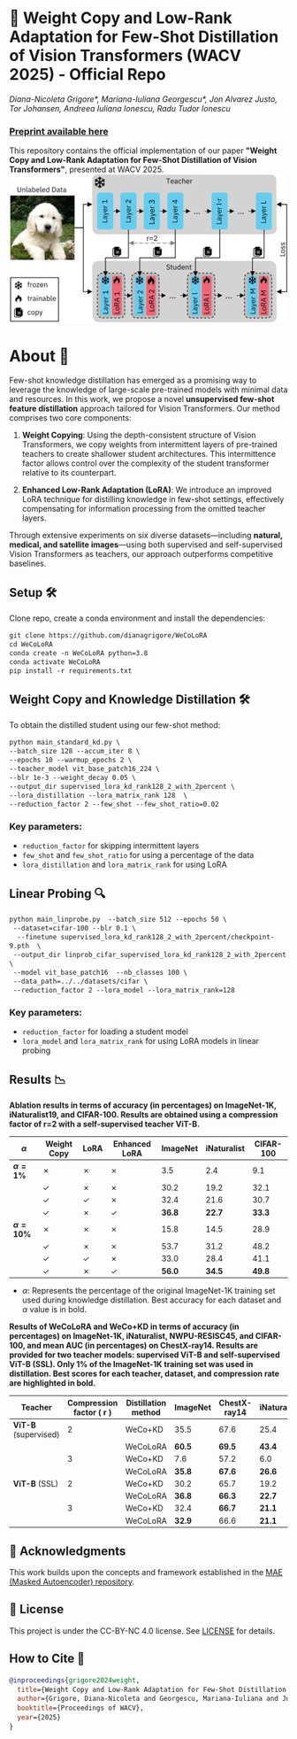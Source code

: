 # 🎨 Weight Copy and Low-Rank Adaptation for Few-Shot Distillation of Vision Transformers (WACV 2025) - Official Repo
_Diana-Nicoleta Grigore*, Mariana-Iuliana Georgescu*, Jon Alvarez Justo, Tor Johansen, Andreea Iuliana Ionescu, Radu Tudor Ionescu_
### [Preprint available here](https://arxiv.org/abs/2404.09326)
This repository contains the official implementation of our paper **"Weight Copy and Low-Rank Adaptation for Few-Shot Distillation of Vision Transformers"**, presented at WACV 2025.
![](figures/fig_main.png)

# About 📖 

Few-shot knowledge distillation has emerged as a promising way to leverage the knowledge of large-scale pre-trained models with minimal data and resources. In this work, we propose a novel **unsupervised few-shot feature distillation** approach tailored for Vision Transformers. Our method comprises two core components:

1. **Weight Copying**: Using the depth-consistent structure of Vision Transformers, we copy weights from intermittent layers of pre-trained teachers to create shallower student architectures. This intermittence factor allows control over the complexity of the student transformer relative to its counterpart.

 
2. **Enhanced Low-Rank Adaptation (LoRA)**: We introduce an improved LoRA technique for distilling knowledge in few-shot settings, effectively compensating for information processing from the omitted teacher layers.

Through extensive experiments on six diverse datasets—including **natural, medical, and satellite images**—using both supervised and self-supervised Vision Transformers as teachers, our approach outperforms competitive baselines. 

## Setup 🛠️

Clone repo, create a conda environment and install the dependencies:
```
git clone https://github.com/dianagrigore/WeCoLoRA
cd WeCoLoRA
conda create -n WeCoLoRA python=3.8
conda activate WeCoLoRA
pip install -r requirements.txt
```

## Weight Copy and Knowledge Distillation 🛠️
To obtain the distilled student using our few-shot method:
```
python main_standard_kd.py \
--batch_size 128 --accum_iter 8 \
--epochs 10 --warmup_epochs 2 \
--teacher_model vit_base_patch16_224 \
--blr 1e-3 --weight_decay 0.05 \
--output_dir supervised_lora_kd_rank128_2_with_2percent \
--lora_distillation --lora_matrix_rank 128  \
--reduction_factor 2 --few_shot --few_shot_ratio=0.02
```
### Key parameters:
- ```reduction_factor``` for skipping intermittent layers
- ```few_shot``` and ```few_shot_ratio``` for using a percentage of the data 
- ```lora_distillation``` and ```lora_matrix_rank``` for using LoRA

## Linear Probing 🔍
 
```
python main_linprobe.py  --batch_size 512 --epochs 50 \
 --dataset=cifar-100 --blr 0.1 \
  --finetune supervised_lora_kd_rank128_2_with_2percent/checkpoint-9.pth  \
 --output_dir linprob_cifar_supervised_lora_kd_rank128_2_with_2percent \
 --model vit_base_patch16  --nb_classes 100 \
 --data_path=../../datasets/cifar \
 --reduction_factor 2 --lora_model --lora_matrix_rank=128
```
### Key parameters:
- ```reduction_factor``` for loading a student model
- ```lora_model``` and ```lora_matrix_rank``` for using LoRA models in linear probing

## Results 📉 
__Ablation results in terms of accuracy (in percentages) on ImageNet-1K, iNaturalist19, and CIFAR-100. Results are obtained using a compression factor of r=2 with a self-supervised teacher ViT-B.__

| $\alpha$     | Weight Copy | LoRA | Enhanced LoRA | ImageNet | iNaturalist | CIFAR-100 |
|--------------|-------------|------|---------------|----------|-------------|-----------|
| **$\alpha=1\%$**  | ✗           | ✗    | ✗             | 3.5      | 2.4         | 9.1       |
|              | ✓           | ✗    | ✗             | 30.2     | 19.2        | 32.1      |
|              | ✓           | ✓    | ✗             | 32.4     | 21.6        | 30.7      |
|              | ✓           | ✗    | ✓             | **36.8** | **22.7**    | **33.3**  |
| **$\alpha=10\%$** | ✗           | ✗    | ✗             | 15.8     | 14.5        | 28.9      |
|              | ✓           | ✗    | ✗             | 53.7     | 31.2        | 48.2      |
|              | ✓           | ✓    | ✗             | 33.0     | 28.4        | 41.1      |
|              | ✓           | ✗    | ✓             | **56.0** | **34.5**    | **49.8**  |

- $\alpha$: Represents the percentage of the original ImageNet-1K training set used during knowledge distillation. Best accuracy for each dataset and $\alpha$ value is in bold.

__Results of WeCoLoRA and WeCo+KD in terms of accuracy (in percentages) on ImageNet-1K, iNaturalist, NWPU-RESISC45, and CIFAR-100, and mean AUC (in percentages) on ChestX-ray14. Results are provided for two teacher models: supervised ViT-B and self-supervised ViT-B (SSL). Only 1% of the ImageNet-1K training set was used in distillation. Best scores for each teacher, dataset, and compression rate are highlighted in bold.__

| Teacher                            | Compression factor \( r \) | Distillation method | ImageNet | ChestX-ray14 | iNaturalist | RESISC45 | CIFAR-100 |
|------------------------------------|----------------------------|---------------------|----------|--------------|-------------|----------|-----------|
| **ViT-B** (supervised)             | 2                          | WeCo+KD            | 35.5     | 67.6         | 25.4        | 58.0     | 34.8      |
|                                    |                            | WeCoLoRA           | **60.5** | **69.5**     | **43.4**    | **67.5** | **60.6**  |
|                                    | 3                          | WeCo+KD            | 7.6      | 57.2         | 6.0         | 33.3     | 11.0      |
|                                    |                            | WeCoLoRA           | **35.8** | **67.6**     | **26.6**    | **58.8** | **36.5**  |
| **ViT-B** (SSL)                    | 2                          | WeCo+KD            | 30.2     | 65.7         | 19.2        | 53.8     | 32.1      |
|                                    |                            | WeCoLoRA           | **36.8** | **66.3**     | **22.7**    | **56.8** | **33.4**  |
|                                    | 3                          | WeCo+KD            | 32.4     | **66.7**     | **21.1**    | 42.2     | 34.0      |
|                                    |                            | WeCoLoRA           | **32.9** | 66.6         | **21.1**    | **55.6** | **34.4**  |

## 📜 Acknowledgments             
This work builds upon the concepts and framework established in the [MAE (Masked Autoencoder) repository](https://github.com/facebookresearch/mae). 

## 📜 License

This project is under the CC-BY-NC 4.0 license. See [LICENSE](https://creativecommons.org/licenses/by-nc/4.0/deed.en) for details.

## How to Cite 📄
```bibtex
@inproceedings{grigore2024weight,
  title={Weight Copy and Low-Rank Adaptation for Few-Shot Distillation of Vision Transformers},
  author={Grigore, Diana-Nicoleta and Georgescu, Mariana-Iuliana and Justo, Jon Alvarez and Johansen, Tor and Ionescu, Andreea Iuliana and Ionescu, Radu Tudor},
  booktitle={Proceedings of WACV},
  year={2025}
}
```
